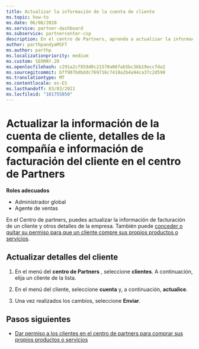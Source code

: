 ```yaml
---
title: Actualizar la información de la cuenta de cliente
ms.topic: how-to
ms.date: 06/08/2020
ms.service: partner-dashboard
ms.subservice: partnercenter-csp
description: En el centro de Partners, aprenda a actualizar la información de facturación de un cliente o cómo actualizar los detalles de la empresa.
author: parthpandyaMSFT
ms.author: parthp
ms.localizationpriority: medium
ms.custom: SEOMAY.20
ms.openlocfilehash: c291a2cf859d0c21570a06fab5bc36b19eccfda2
ms.sourcegitcommit: bff907bdbddc769716c7418a2b4a94ca37c2d590
ms.translationtype: MT
ms.contentlocale: es-ES
ms.lasthandoff: 03/03/2021
ms.locfileid: "101755850"
---
```

# <a name="update-customer-account-info-company-details-and-customer-billing-information-in-partner-center"></a>Actualizar la información de la cuenta de cliente, detalles de la compañía e información de facturación del cliente en el centro de Partners

**Roles adecuados**

- Administrador global
- Agente de ventas

En el Centro de partners, puedes actualizar la información de facturación de un cliente y otros detalles de la empresa. También puede [conceder o quitar su permiso para que un cliente compre sus propios productos o servicios](give-customers-permission.md).

## <a name="update-customer-details"></a>Actualizar detalles del cliente

1. En el menú del **centro de Partners** , seleccione **clientes**. A continuación, elija un cliente de la lista.

2. En el menú del cliente, seleccione **cuenta** y, a continuación, **actualice**.

3. Una vez realizados los cambios, seleccione **Enviar**.

## <a name="next-steps"></a>Pasos siguientes

- [Dar permiso a los clientes en el centro de partners para comprar sus propios productos o servicios](give-customers-permission.md)